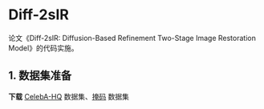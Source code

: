 # Diff-2sIR
论文《Diff-2sIR: Diffusion-Based Refinement Two-Stage Image Restoration Model》的代码实施。

## 1. 数据集准备

**下载**  [CelebA-HQ](https://pan.baidu.com/s/1bgxwq9Xpx5HBx76d_wGKvw?pwd=daxu) 数据集、[掩码]() 数据集
